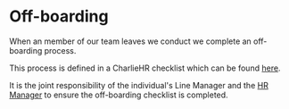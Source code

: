 # Off-boarding

When an member of our team leaves we conduct we complete an off-boarding
process.

This process is defined in a CharlieHR checklist which can be found
[here](https://dvelp.charliehr.com/checklist_templates/4840).

It is the joint responsibility of the individual's Line Manager and the [HR
Manager](../readme.md#contacts) to ensure the off-boarding
checklist is completed.
